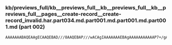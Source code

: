 ### kb/previews_full/kb__previews_full__kb__previews_full__kb__previews_full__pages__create-record__create-record_invalid.har.part034.md.part001.md.part001.md.part001.md (part 002)

```md
AAAAAAABAQEAAgECAAQEBAD///8AAQEBAP///wACAgIAAAAAAAEBAgAAAAAAAAAAAP7+/gABAQAAAQEBAAICAgABAQEA////AP///wABAQEAAgICAAICAQACAgIA////AAEBAQD///8A////AAAAAAABAQEA//
```

```
